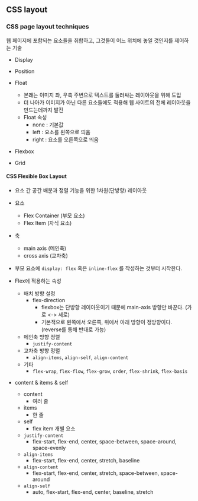 ## CSS layout

### CSS page layout techniques

웹 페이지에 포함되는 요소들을 취합하고, 그것들이 어느 위치에 놓일 것인지를 제어하는 기술

- Display

- Position

- Float
  - 본래는 이미지 좌, 우측 주변으로 텍스트를 둘러싸는 레이아웃을 위해 도입
  - 더 나아가 이미지가 아닌 다른 요소들에도 적용해 웹 사이트의 전체 레이아웃을 만드는데까지 발전
  - Float 속성
    - none : 기본값
    - left : 요소를 왼쪽으로 띄움
    - right : 요소를 오른쪽으로 띄움

- Flexbox

- Grid

#### CSS Flexible Box Layout

- 요소 간 공간 배분과 정렬 기능을 위한 1차원(단방향) 레이아웃
- 요소
  - Flex Container (부모 요소)
  - Flex Item (자식 요소)
- 축
  - main axis (메인축)
  - cross axis (교차축)

- 부모 요소에 `display: flex` 혹은 `inline-flex` 를 작성하는 것부터 시작한다.
- Flex에 적용하는 속성
  - 배치 방향 설정
    - flex-direction
      - flexbox는 단방향 레이아웃이기 때문에 main-axis 방향만 바꾼다. (가로 <-> 세로)
      - 기본적으로 왼쪽에서 오른쪽, 위에서 아래 방향이 정방향이다. (reverse를 통해 반대로 가능)
  - 메인축 방향 정렬
    - `justify-content`
  - 교차축 방향 정렬
    - `align-items`, `align-self`, `align-content`
  - 기타
    - `flex-wrap`, `flex-flow`, `flex-grow`, `order`, `flex-shrink`, `flex-basis`
- content & items & self
  - content
    - 여러 줄
  - items
    - 한 줄
  - self
    - flex item 개별 요소
  - `justify-content`
    - flex-start, flex-end, center, space-between, space-around, space-evenly
  - `align-items`
    - flex-start, flex-end, center, stretch, baseline
  - `align-content`
    - flex-start, flex-end, center, stretch, space-between, space-around
  - `align-self`
    - auto, flex-start, flex-end, center, baseline, stretch